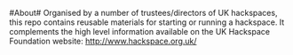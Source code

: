 #About#
Organised by a number of trustees/directors of UK hackspaces, this repo contains reusable materials for starting or running a hackspace. It complements the high level information available on the UK Hackspace Foundation website: http://www.hackspace.org.uk/
